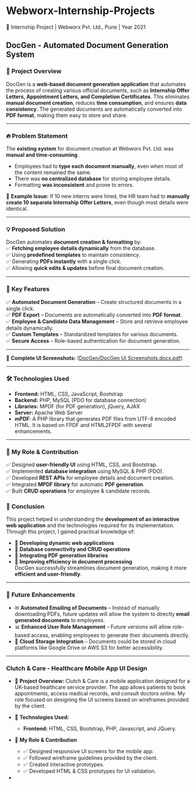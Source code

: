 # Webworx-Internship-Projects
🚀 Internship Project | Webworx Pvt. Ltd., Pune | Year 2021

## DocGen - Automated Document Generation System

### 📌 **Project Overview**  
DocGen is a **web-based document generation application** that automates the process of creating various official documents, such as **Internship Offer Letters, Appointment Letters, and Completion Certificates**. This eliminates **manual document creation**, reduces **time consumption**, and ensures **data consistency**. The generated documents are automatically converted into **PDF format**, making them easy to store and share.  

---

### 🔥 **Problem Statement**  
The **existing system** for document creation at Webworx Pvt. Ltd. was **manual and time-consuming**.  
- Employees had to **type each document manually**, even when most of the content remained the same.  
- There was **no centralized database** for storing employee details.  
- Formatting **was inconsistent** and prone to errors.  

🔴 **Example Issue:** If 10 new interns were hired, the HR team had to **manually create 10 separate Internship Offer Letters**, even though most details were identical.  

---

### 💡 **Proposed Solution**  
DocGen automates **document creation & formatting** by:  
✅ **Fetching employee details dynamically** from the database.  
✅ Using **predefined templates** to maintain consistency.  
✅ Generating **PDFs instantly** with a single click.  
✅ Allowing **quick edits & updates** before final document creation.  

---

### 🌟 **Key Features**  
✅ **Automated Document Generation** – Create structured documents in a single click.  
✅ **PDF Export** – Documents are automatically converted into **PDF format**.  
✅ **Employee & Candidate Data Management** – Store and retrieve employee details dynamically.  
✅ **Custom Templates** – Standardized templates for various documents.  
✅ **Secure Access** – Role-based authentication for document generation.  

---

📎 **Complete UI Screenshots:** ([DocGen/DocGen UI Screenshots.docx.pdf](https://github.com/OctoGeniusBard/Webworx-Internship-Projects/blob/main/DocGen/DocGen%20UI%20Screenshots.docx.pdf))  
  
---

### 🛠 **Technologies Used**  
- **Frontend:** HTML, CSS, JavaScript, Bootstrap  
- **Backend:** PHP, MySQL (PDO for database connection)  
- **Libraries:** MPDF (for PDF generation), jQuery, AJAX  
- **Server:** Apache Web Server
- **mPDF**: A PHP library that generates PDF files from UTF-8 encoded HTML. It is based on FPDF and HTML2FPDF with several enhancements.
---

### 🎯 **My Role & Contribution**  
✅ Designed **user-friendly UI** using HTML, CSS, and Bootstrap.  
✅ Implemented **database integration** using MySQL & PHP (PDO).  
✅ Developed **REST APIs** for employee details and document creation.  
✅ Integrated **MPDF library** for automatic **PDF generation**.  
✅ Built **CRUD operations** for employee & candidate records.  

### 📢 **Conclusion**  
This project helped in understanding the **development of an interactive web application** and the technologies required for its implementation. Through this project, I gained practical knowledge of:
- 🌟 **Developing dynamic web applications**
- 🌟 **Database connectivity and CRUD operations**
- 🌟 **Integrating PDF generation libraries**
- 🌟 **Improving efficiency in document processing**  
DocGen successfully streamlines document generation, making it more **efficient and user-friendly**.  
---
### 🚀 **Future Enhancements**  
- ✉ **Automated Emailing of Documents** – Instead of manually downloading PDFs, future updates will allow the system to directly **email generated documents** to employees.  
- 📊 **Enhanced User Role Management** – Future versions will allow role-based access, enabling employees to generate their documents directly.  
- 📂 **Cloud Storage Integration** – Documents could be stored in cloud platforms like Google Drive or AWS S3 for better accessibility.  
---
     
### Clutch & Care - Healthcare Mobile App UI Design
- 📌 **Project Overview:**
Clutch & Care is a mobile application designed for a UK-based healthcare service provider. The app allows patients to book appointments, access medical records, and consult doctors online. My role focused on designing the UI screens based on wireframes provided by the client.

- 🎨 **Technologies Used:**
    - **Frontend:** HTML, CSS, Bootstrap, PHP, Javascript, and JQuery.

- 🎯 **My Role & Contribution**
    - ✅ Designed responsive UI screens for the mobile app.
    - ✅ Followed wireframe guidelines provided by the client.
    - ✅ Created interactive prototypes.
    - ✅ Developed HTML & CSS prototypes for UI validation.
 
- 
